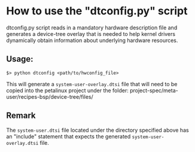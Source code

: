 # How to use the "dtconfig.py" script

dtconfig.py script reads in a mandatory hardware
description file and generates a device-tree overlay
that is needed to help kernel drivers dynamically 
obtain information about underlying hardware resources.

## Usage:
```
$> python dtconfig <path/to/hwconfig_file>
```
This will generate a `system-user-overlay.dtsi` file that
will need to be copied into the petalinux project under the 
folder: project-spec/meta-user/recipes-bsp/device-tree/files/

## Remark
The `system-user.dtsi` file located under the directory specified
above has an "include" statement that expects the generated
`system-user-overlay.dtsi` file.

